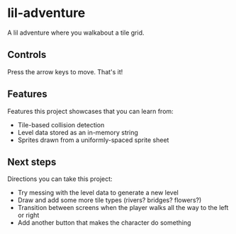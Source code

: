 # lil-adventure
A lil adventure where you walkabout a tile grid.

## Controls
Press the arrow keys to move. That's it!

## Features
Features this project showcases that you can learn from:

- Tile-based collision detection
- Level data stored as an in-memory string
- Sprites drawn from a uniformly-spaced sprite sheet

## Next steps
Directions you can take this project:

- Try messing with the level data to generate a new level
- Draw and add some more tile types (rivers? bridges? flowers?)
- Transition between screens when the player walks all the way to the left or right
- Add another button that makes the character do something
